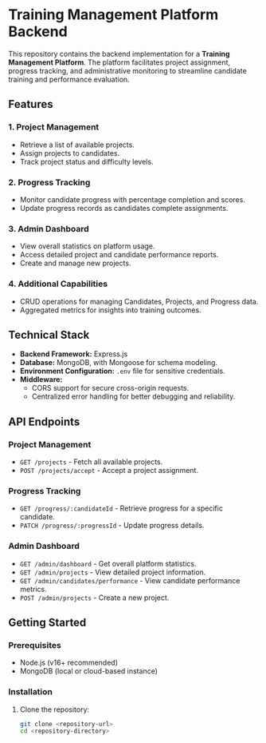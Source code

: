 # Training Management Platform Backend  

This repository contains the backend implementation for a **Training Management Platform**. The platform facilitates project assignment, progress tracking, and administrative monitoring to streamline candidate training and performance evaluation.  

## **Features**  
### **1. Project Management**  
- Retrieve a list of available projects.  
- Assign projects to candidates.  
- Track project status and difficulty levels.  

### **2. Progress Tracking**  
- Monitor candidate progress with percentage completion and scores.  
- Update progress records as candidates complete assignments.  

### **3. Admin Dashboard**  
- View overall statistics on platform usage.  
- Access detailed project and candidate performance reports.  
- Create and manage new projects.  

### **4. Additional Capabilities**  
- CRUD operations for managing Candidates, Projects, and Progress data.  
- Aggregated metrics for insights into training outcomes.  

## **Technical Stack**  
- **Backend Framework:** Express.js  
- **Database:** MongoDB, with Mongoose for schema modeling.  
- **Environment Configuration:** `.env` file for sensitive credentials.  
- **Middleware:**  
  - CORS support for secure cross-origin requests.  
  - Centralized error handling for better debugging and reliability.  

## **API Endpoints**  
### **Project Management**  
- `GET /projects` - Fetch all available projects.  
- `POST /projects/accept` - Accept a project assignment.  

### **Progress Tracking**  
- `GET /progress/:candidateId` - Retrieve progress for a specific candidate.  
- `PATCH /progress/:progressId` - Update progress details.  

### **Admin Dashboard**  
- `GET /admin/dashboard` - Get overall platform statistics.  
- `GET /admin/projects` - View detailed project information.  
- `GET /admin/candidates/performance` - View candidate performance metrics.  
- `POST /admin/projects` - Create a new project.  

## **Getting Started**  
### **Prerequisites**  
- Node.js (v16+ recommended)  
- MongoDB (local or cloud-based instance)  

### **Installation**  
1. Clone the repository:  
   ```bash
   git clone <repository-url>
   cd <repository-directory>
